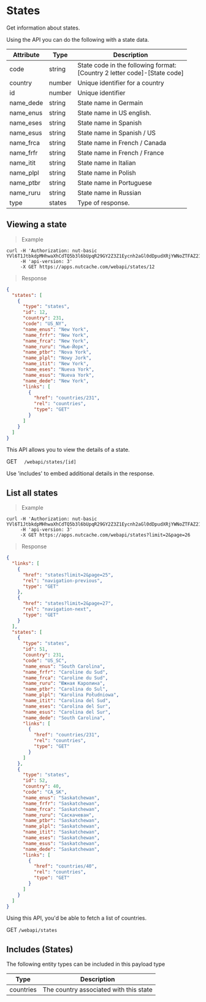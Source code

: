 # States

Get information about states.

Using the API you can do the following with a state data.

| Attribute | Type   | Description                                                                  |
|-----------|--------|------------------------------------------------------------------------------|
| code      | string | State code in the following format: <br>[Country 2 letter code]-[State code] |
| country   | number | Unique identifier for a country                                              |
| id        | number | Unique identifier                                                            |
| name_dede | string | State name in Germain                                                        |
| name_enus | string | State name in US english.                                                    |
| name_eses | string | State name in Spanish                                                        |
| name_esus | string | State name in Spanish / US                                                   |
| name_frca | string | State name in French / Canada                                                |
| name_frfr | string | State name in French / France                                                |
| name_itit | string | State name in Italian                                                        |
| name_plpl | string | State name in Polish                                                         |
| name_ptbr | string | State name in Portuguese                                                     |
| name_ruru | string | State name in Russian                                                        |
| type      | states | Type of response.                                                            |

## Viewing a state

>Example

```shell
curl -H 'Authorization: nut-basic YVl6T1JtbkdpMHhwaXhCdTQ5b3l6bUpqR29GY2Z3Z1Eycnh2aGl0dDpudXRjYWNoZTFAZ21haWwuY29tOkR5bmFjb20xMjM=' 
     -H 'api-version: 3' 
	 -X GET https://apps.nutcache.com/webapi/states/12
```

>Response

```json
{
  "states": [
    {
      "type": "states",
      "id": 12,
      "country": 231,
      "code": "US_NY",
      "name_enus": "New York",
      "name_frfr": "New York",
      "name_frca": "New York",
      "name_ruru": "Нью-Йорк",
      "name_ptbr": "Nova York",
      "name_plpl": "Nowy Jork",
      "name_itit": "New York",
      "name_eses": "Nueva York",
      "name_esus": "Nueva York",
      "name_dede": "New York",
      "links": [
        {
          "href": "countries/231",
          "rel": "countries",
          "type": "GET"
        }
      ]
    }
  ]
}
```

This API allows you to view the details of a state.

<span class="http-method http-get">GET</span> `  /webapi/states/[id]`

<aside class="notice">
Use 'includes' to embed additional details in the response.
</aside>

## List all states

>Example

```shell
curl -H 'Authorization: nut-basic YVl6T1JtbkdpMHhwaXhCdTQ5b3l6bUpqR29GY2Z3Z1Eycnh2aGl0dDpudXRjYWNoZTFAZ21haWwuY29tOkR5bmFjb20xMjM=' 
     -H 'api-version: 3' 
	 -X GET https://apps.nutcache.com/webapi/states?limit=2&page=26
```

>Response

```json
{
  "links": [
    {
      "href": "states?limit=2&page=25",
      "rel": "navigation-previous",
      "type": "GET"
    },
    {
      "href": "states?limit=2&page=27",
      "rel": "navigation-next",
      "type": "GET"
    }
  ],
  "states": [
    {
      "type": "states",
      "id": 51,
      "country": 231,
      "code": "US_SC",
      "name_enus": "South Carolina",
      "name_frfr": "Caroline du Sud",
      "name_frca": "Caroline du Sud",
      "name_ruru": "Южная Каролина",
      "name_ptbr": "Carolina do Sul",
      "name_plpl": "Karolina Południowa",
      "name_itit": "Carolina del Sud",
      "name_eses": "Carolina del Sur",
      "name_esus": "Carolina del Sur",
      "name_dede": "South Carolina",
      "links": [
        {
          "href": "countries/231",
          "rel": "countries",
          "type": "GET"
        }
      ]
    },
    {
      "type": "states",
      "id": 52,
      "country": 40,
      "code": "CA_SK",
      "name_enus": "Saskatchewan",
      "name_frfr": "Saskatchewan",
      "name_frca": "Saskatchewan",
      "name_ruru": "Саскачеван",
      "name_ptbr": "Saskatchewan",
      "name_plpl": "Saskatchewan",
      "name_itit": "Saskatchewan",
      "name_eses": "Saskatchewan",
      "name_esus": "Saskatchewan",
      "name_dede": "Saskatchewan",
      "links": [
        {
          "href": "countries/40",
          "rel": "countries",
          "type": "GET"
        }
      ]
    }
  ]
}
```

Using this API, you'd be able to fetch a list of countries.

<span class="http-method http-get">GET</span> `/webapi/states`

## Includes (States)

The following entity types can be included in this payload type

| Type      | Description                            |
|-----------|----------------------------------------|
| countries | The country associated with this state |
